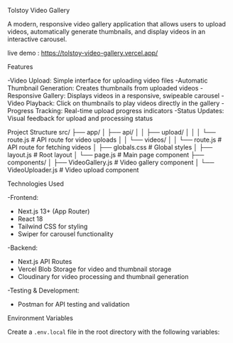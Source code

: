 Tolstoy Video Gallery

A modern, responsive video gallery application that allows users to upload videos, automatically generate thumbnails, and display videos in an interactive carousel.

live demo : https://tolstoy-video-gallery.vercel.app/

Features

-Video Upload: Simple interface for uploading video files
-Automatic Thumbnail Generation: Creates thumbnails from uploaded videos
-Responsive Gallery: Displays videos in a responsive, swipeable carousel
-Video Playback: Click on thumbnails to play videos directly in the gallery
-Progress Tracking: Real-time upload progress indicators
-Status Updates: Visual feedback for upload and processing status

Project Structure
src/
├── app/
│   ├── api/
│   │   ├── upload/
│   │   │   └── route.js    # API route for video uploads
│   │   └── videos/
│   │       └── route.js    # API route for fetching videos
│   ├── globals.css         # Global styles
│   ├── layout.js           # Root layout
│   └── page.js             # Main page component
├── components/
│   ├── VideoGallery.js     # Video gallery component
│   └── VideoUploader.js    # Video upload component

Technologies Used

-Frontend:
  - Next.js 13+ (App Router)
  - React 18
  - Tailwind CSS for styling
  - Swiper for carousel functionality

-Backend:
  - Next.js API Routes
  - Vercel Blob Storage for video and thumbnail storage
  - Cloudinary for video processing and thumbnail generation

-Testing & Development:
  - Postman for API testing and validation


Environment Variables

Create a `.env.local` file in the root directory with the following variables:
